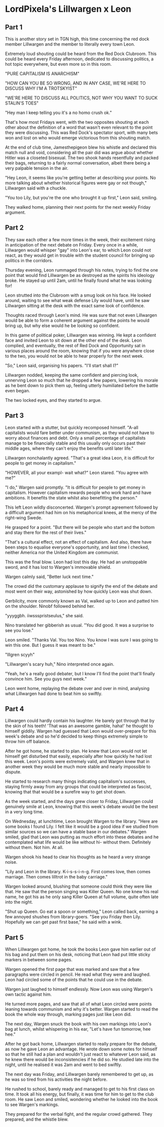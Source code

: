 # LordPixela's Lillwargen x Leon

## Part 1

This is another story set in TGN high, this time concerning the red dock member Lillwargen and the member to literally every town Leon.

Extremely loud shouting could be heard from the Red Dock Clubroom. This could be heard every Friday afternoon, dedicated to discussing politics, a hot topic everywhere, but even more so in this room.

"PURE CAPITALISM IS ANARCHISM"

"HOW CAN YOU BE SO WRONG, AND IN ANY CASE, WE'RE HERE TO DISCUSS WHY I'M A TROTSKYIST"

"WE'RE HERE TO DISCUSS ALL POLITICS, NOT WHY YOU WANT TO SUCK STALIN'S TOES"

"Hey man I keep telling you it's a no homo crush ok."

That's how most Fridays went, with the two opposites shouting at each other about the definition of a word that wasn't even relevant to the point they were discussing. This was Red Dock's spectator sport, with many bets won and lost on who would emerge victorious from this shouting match.

At the end of club time, Jamesthepigeon blew his whistle and declared this match null and void, considering all the pair did was argue about whether Hitler was a closeted bisexual. The two shook hands resentfully and packed their bags, returning to a fairly normal conversation, albeit there being a very palpable tension in the air.

"Hey Leon, it seems like you're getting better at describing your points. No more talking about whether historical figures were gay or not though," Lillwargen said with a chuckle.

"You too Lily, but you're the one who brought it up first," Leon said, smiling.

They walked home, planning their next points for the next weekly Friday argument.

## Part 2

They saw each other a few more times in the week, their excitement rising in anticipation of the next debate on Friday. Every once in a while, Lillwargen would whisper "gay" into Leon's ear, to which Leon could not react, as they would get in trouble with the student council for bringing up politics in the corridors.

Thursday evening, Leon rummaged through his notes, trying to find the one point that would find Lillwargen be as destroyed as the spirits his ideology broke. He stayed up until 2am, until he finally found what he was looking for!

Leon strutted into the Clubroom with a smug look on his face. He looked around, waiting to see what weak defense Lily would have, until he saw Lillwargen sitting at the desk with the exact same look of confidence.

Thoughts raced through Leon's mind. He was sure that not even Lillwargen would be able to form a coherent argument against the points he would bring up, but why else would he be looking so confident.

In this game of political poker, Lillwargen was winning. He kept a confident face and invited Leon to sit down at the other end of the desk. Leon complied, and eventually, the rest of Red Dock and Opportunity sat in various places around the room, knowing that if you were anywhere close to the two, you would not be able to hear properly for the next week.

"So," Leon said, organising his papers. "I'll start shall I?"

Lillwargen nodded, keeping the same confident and piercing look, unnerving Leon so much that he dropped a few papers, lowering his morale as he bent down to pick them up, feeling utterly humiliated before the battle even began.

The two locked eyes, and they started to argue.

## Part 3

Leon started with a stutter, but quickly recomposed himself. "A-all capitalists would fare better under communism, as they would not have to worry about finances and debt. Only a small percentage of capitalists manage to be financially stable and this usually only occurs past their middle ages, where they can't enjoy the benefits until later life."

Lillwargen nonchalantly agreed. "That's a great idea Leon, it is difficult for people to get money in capitalism."

"HOWEVER, all your exampl- wait what?" Leon stared. "You agree with me?"

"I do," Wargen said promptly. "It is difficult for people to get money in capitalism. However capitalism rewards people who work hard and have ambitions. It benefits the state whilst also benefitting the person."

This left Leon wildly disconcerted. Wargen's prompt agreement followed by a difficult argument had him on his metaphorical knees, at the mercy of the right-wing Swede.

He grasped for a point. "But there will be people who start and the bottom and stay there for the rest of their lives."

"That's a cultural effect, not an effect of capitalism. And also, there have been steps to equalise everyone's opportunity, and last time I checked, neither America nor the United Kingdom are communist.

This was the final blow. Leon had lost this day. He had an unstoppable sword, and it has lost to Wargen's immovable shield.

Wargen calmly said, "Better luck next time."

The crowd did the customary applause to signify the end of the debate and most went on their way, astonished by how quickly Leon was shut down.

Gerbilcity, more commonly known as Val, walked up to Leon and patted him on the shoulder. Ninobf followed behind her.

"yyyggbh. iiwssspristseulus," she said.

Nino translated her gibberish as usual. "You did good. It was a surprise to see you lose."

Leon smiled. "Thanks Val. You too Nino. You know I was sure I was going to win this one. But I guess it was meant to be."

"lllgren scyyh"

"Lillwargen's scary huh," Nino interpreted once again.

"Yeah, he's a really good debater, but I know I'll find the point that'll finally convince him. See you guys next week."

Leon went home, replaying the debate over and over in mind, analysing what Lillwargen had done to beat him so swiftly.

## Part 4

Lillwargen could hardly contain his laughter. He barely got through that by the skin of his teeth! 'That was an awesome gamble, haha!' he thought to himself giddily. Wargen had guessed that Leon would over-prepare for this week's debate and so he'd decided to keep things extremely simple to throw him off balance.

After he got home, he started to plan. He knew that Leon would not let himself get disturbed that easily, especially after how quickly he had lost this week. Leon's points were extremely valid, and Wargen knew that in another week they would be much more stable and nearly impossible to dispute.

He started to research many things indicating capitalism's successes, staying firmly away from any groups that could be interpreted as fascist, knowing that that would be a surefire way to get shot down.

As the week started, and the days grew closer to Friday, Lillwargen could genuinely smile at Leon, knowing that this week's debate would be the best in a very long time.

On Wednesday, at lunchtime, Leon brought Wargen to the library. "Here are some books I found Lily. I felt like it would be a good idea if we studied from similar sources so we can have a stable base in our debates." Wargen smiled, glad that Leon was putting as much effort into these debates and he contemplated what life would be like without hi- without them. Definitely without them. Not him. At all.

Wargen shook his head to clear his thoughts as he heard a very strange noise.

"Lily and Leon in the library. K-i-s-s-i-n-g. First comes love, then comes marriage. Then comes lilltrot in the baby carriage."

Wargen looked around, blushing that someone could think they were like that. He saw that the person singing was Killer Queen. No one knew his real name, he got his as he only sang Killer Queen at full volume, quite often late into the night.

"Shut up Queen. Go eat a spoon or something," Leon called back, earning a few annoyed shushes from library-goers.  "See you Friday then Lily. Hopefully we can get past first base," he said with a wink.

## Part 5

When Lillwargen got home, he took the books Leon gave him earlier out of his bag and put them on his desk, noticing that Leon had put little sticky markers in  between some pages.

Wargen opened the first page that was marked and saw that a few paragraphs were circled in pencil. He read what they were and laughed. Leon had circled some of the points that he could use in the debate.

Wargen just laughed to himself endlessly. Now Leon was using Wargen's own tactic against him.

He turned more pages, and saw that all of what Leon circled were points leaning towards communism and why it's better. Wargen started to read the book the whole way through, marking pages just like Leon did.

The next day, Wargen snuck the book with his own markings into Leon's bag at lunch, whilst whispering in his ear, "Let's have fun tomorrow, hee hee."

After he got back home, Lillwargen started to really prepare for the debate, as now he gave Leon an advantage. He wrote down some notes for himself so that he still had a plan and wouldn't just react to whatever Leon said, as he knew there would be inconsistencies if he did so. He studied late into the night, until he realised it was 2am and went to bed swiftly.

The next day was Friday, and Lillwargen barely remembered to get up, as he was so tired from his activities the night before.

He rushed to school, barely ready and managed to get to his first class on time. It took all his energy, but finally, it was time for him to get to the club room. He saw Leon and smiled, wondering whether he looked into the book to see Wargen's markings.

They prepared for the verbal fight, and the regular crowd gathered. They prepared, and the whistle blew.
